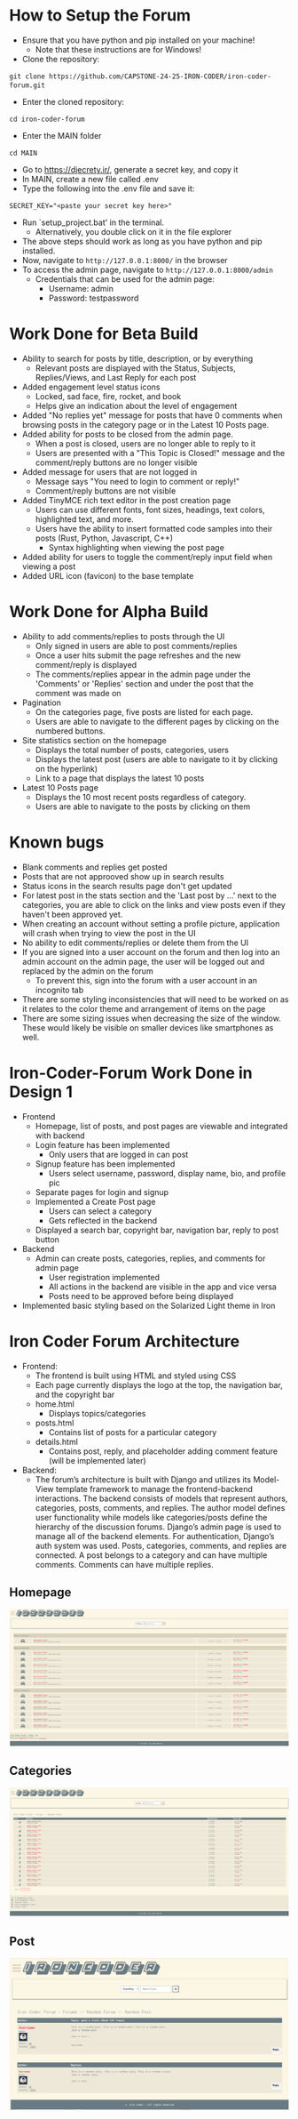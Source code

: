 
# How to Setup the Forum
* Ensure that you have python and pip installed on your machine!
    * Note that these instructions are for Windows! 
* Clone the repository:
```
git clone https://github.com/CAPSTONE-24-25-IRON-CODER/iron-coder-forum.git
```
* Enter the cloned repository:
```
cd iron-coder-forum
```
* Enter the MAIN folder
```
cd MAIN
```
* Go to https://djecrety.ir/, generate a secret key, and copy it
* In MAIN, create a new file called .env
* Type the following into the .env file and save it:
```
SECRET_KEY="<paste your secret key here>"
```
* Run `setup_project.bat' in the terminal. 
    * Alternatively, you double click on it in the file explorer
* The above steps should work as long as you have python and pip installed.
* Now, navigate to `http://127.0.0.1:8000/` in the browser
* To access the admin page, navigate to `http://127.0.0.1:8000/admin`
    * Credentials that can be used for the admin page:
        *  Username: admin
        *  Password: testpassword

# Work Done for Beta Build
* Ability to search for posts by title, description, or by everything
	* Relevant posts are displayed with the Status, Subjects, Replies/Views, and Last Reply for each post
* Added engagement level status icons
	* Locked, sad face, fire, rocket, and book
	* Helps give an indication about the level of engagement 
* Added "No replies yet" message for posts that have 0 comments when browsing posts in the category page or in the Latest 10 Posts page. 
* Added ability for posts to be closed from the admin page.
	* When a post is closed, users are no longer able to reply to it
	* Users are presented with a "This Topic is Closed!" message and the comment/reply buttons are no longer visible
* Added message for users that are not logged in 
	* Message says "You need to login to comment or reply!"    
	* Comment/reply buttons are not visible
* Added TinyMCE rich text editor in the post creation page
	* Users can use different fonts, font sizes, headings, text colors, highlighted text, and more. 
	* Users have the ability to insert formatted code samples into their posts (Rust, Python, Javascript, C++)
		* Syntax highlighting when viewing the post page 
* Added ability for users to toggle the comment/reply input field when viewing a post
* Added URL icon (favicon) to the base template 
# Work Done for Alpha Build
* Ability to add comments/replies to posts through the UI
    * Only signed in users are able to post comments/replies
    * Once a user hits submit the page refreshes and the new comment/reply is displayed
    * The comments/replies appear in the admin page under the 'Comments' or 'Replies' section and under the post that the comment was made on
* Pagination
    * On the categories page, five posts are listed for each page. 
    * Users are able to navigate to the different pages by clicking on the numbered buttons.
* Site statistics section on the homepage
    * Displays the total number of posts, categories, users
    * Displays the latest post (users are able to navigate to it by clicking on the hyperlink)
    * Link to a page that displays the latest 10 posts
* Latest 10 Posts page
    * Displays the 10 most recent posts regardless of category. 
    * Users are able to navigate to the posts by clicking on them
# Known bugs
- Blank comments and replies get posted
- Posts that are not approoved show up in search results
- Status icons in the search results page don't get updated
- For latest post in the stats section and the 'Last post by ...' next to the categories, you are able to click on the links and view posts even if they haven't been approved yet.
- When creating an account without setting a profile picture, application will crash when trying to view the post in the UI
- No ability to edit comments/replies or delete them from the UI 
- If you are signed into a user account on the forum and then log into an admin account on the admin page, the user will be logged out and replaced by the admin on the forum
    - To prevent this, sign into the forum with a user account in an incognito tab
 - There are some styling inconsistencies that will need to be worked on as it relates to the color theme and arrangement of items on the page
 - There are some sizing issues when decreasing the size of the window. These would likely be visible on smaller devices like smartphones as well.  
 
# Iron-Coder-Forum Work Done in Design 1
* Frontend
    * Homepage, list of posts, and post pages are viewable and integrated with backend 
    * Login feature has been implemented
        * Only users that are logged in can post
    * Signup feature has been implemented
        * Users select username, password, display name, bio, and profile pic
    * Separate pages for login and signup
    * Implemented a Create Post page
        * Users can select a category
        * Gets reflected in the backend 
    * Displayed a search bar, copyright bar, navigation bar, reply to post button
* Backend
    * Admin can create posts, categories, replies, and comments for admin page
        * User registration implemented
        * All actions in the backend are visible in the app and vice versa
        * Posts need to be approved before being displayed
* Implemented basic styling based on the Solarized Light theme in Iron 
# Iron Coder Forum Architecture
- Frontend:
  - The frontend is built using HTML and styled using CSS 
  - Each page currently displays the logo at the top, the navigation bar, and the copyright bar
  - home.html
    - Displays topics/categories
  - posts.html
    - Contains list of posts for a particular category
  - details.html
    - Contains post, reply, and placeholder adding comment feature (will be implemented later)
- Backend:
  - The forum’s architecture is built with Django and utilizes its Model-View template framework to manage the frontend-backend interactions. The backend consists of models that represent authors, categories, posts, comments, and replies. The author model defines user functionality while models like categories/posts define the hierarchy of the discussion forums. Django’s admin page is used to manage all of the backend elements. For authentication, Django’s auth system was used. Posts, categories, comments, and replies are connected. A post belongs to a category and can have multiple comments. Comments can have multiple replies.
    
## Homepage
![Homepage](./assets/Screenshots/homepage.png)

## Categories
![Categories](./assets/Screenshots/categories.png)

## Post
![Post](./assets/Screenshots/post.png)
